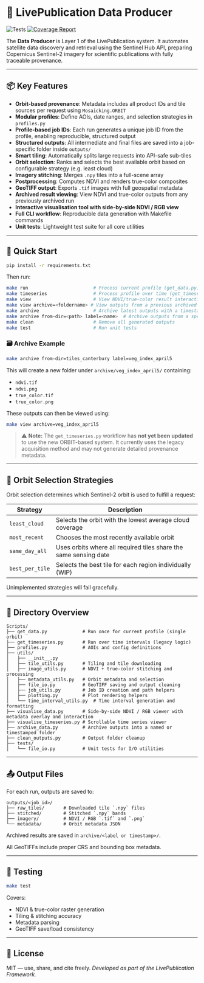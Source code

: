 
# 🌱 LivePublication Data Producer

![Tests](https://github.com/GusEllerm/livepublication-data-producer/actions/workflows/test.yml/badge.svg) [![Coverage Report](https://img.shields.io/badge/Coverage-View_Report-blue)](https://gusellerm.github.io/livepublication-data-producer/)

The **Data Producer** is Layer 1 of the LivePublication system. It automates satellite data discovery and retrieval using the Sentinel Hub API, preparing Copernicus Sentinel-2 imagery for scientific publications with fully traceable provenance.

---

## 📦 Key Features

- **Orbit-based provenance**: Metadata includes all product IDs and tile sources per request using `Mosaicking.ORBIT`
- **Modular profiles**: Define AOIs, date ranges, and selection strategies in `profiles.py`
- **Profile-based job IDs**: Each run generates a unique job ID from the profile, enabling reproducible, structured output
- **Structured outputs**: All intermediate and final files are saved into a job-specific folder inside `outputs/`
- **Smart tiling**: Automatically splits large requests into API-safe sub-tiles
- **Orbit selection**: Ranks and selects the best available orbit based on configurable strategy (e.g. least cloud)
- **Imagery stitching**: Merges `.npy` tiles into a full-scene array
- **Postprocessing**: Computes NDVI and renders true-color composites
- **GeoTIFF output**: Exports `.tif` images with full geospatial metadata
- **Archived result viewing**: View NDVI and true-color outputs from any previously archived run
- **Interactive visualisation tool with side-by-side NDVI / RGB view**
- **Full CLI workflow**: Reproducible data generation with Makefile commands
- **Unit tests**: Lightweight test suite for all core utilities

---

## 🚀 Quick Start

```bash
pip install -r requirements.txt
```

Then run:

```bash
make run                        # Process current profile (get_data.py)
make timeseries                 # Process profile over time (get_timeseries.py)
make view                       # View NDVI/true-color result interactively
make view archive=<foldername> # View outputs from a previous archived run
make archive                    # Archive latest outputs with a timestamp
make archive from-dir=<path> label=<name>  # Archive outputs from a specific directory with custom label
make clean                      # Remove all generated outputs
make test                       # Run unit tests
```

### 🗃️ Archive Example

```bash
make archive from-dir=tiles_canterbury label=veg_index_april5
```

This will create a new folder under `archive/veg_index_april5/` containing:

- `ndvi.tif`
- `ndvi.png`
- `true_color.tif`
- `true_color.png`

These outputs can then be viewed using:

```bash
make view archive=veg_index_april5
```

> ⚠️ **Note:** The `get_timeseries.py` workflow has **not yet been updated** to use the new ORBIT-based system. It currently uses the legacy acquisition method and may not generate detailed provenance metadata.

---

## 🧠 Orbit Selection Strategies

Orbit selection determines which Sentinel-2 orbit is used to fulfill a request:

| Strategy          | Description                                                      |
| ----------------- | ---------------------------------------------------------------- |
| `least_cloud`   | Selects the orbit with the lowest average cloud coverage         |
| `most_recent`   | Chooses the most recently available orbit                        |
| `same_day_all`  | Uses orbits where all required tiles share the same sensing date |
| `best_per_tile` | Selects the best tile for each region individually (WIP)         |

Unimplemented strategies will fail gracefully.

---

## 📂 Directory Overview

```
Scripts/
├── get_data.py             # Run once for current profile (single orbit)
├── get_timeseries.py       # Run over time intervals (legacy logic)
├── profiles.py             # AOIs and config definitions
├── utils/
│   ├── __init__.py
│   ├── tile_utils.py       # Tiling and tile downloading
│   ├── image_utils.py      # NDVI + true-color stitching and processing
│   ├── metadata_utils.py   # Orbit metadata and selection
│   ├── file_io.py          # GeoTIFF saving and output cleaning
│   ├── job_utils.py        # Job ID creation and path helpers
│   ├── plotting.py         # Plot rendering helpers
│   └── time_interval_utils.py  # Time interval generation and formatting
├── visualise_data.py       # Side-by-side NDVI / RGB viewer with metadata overlay and interaction
├── visualise_timeseries.py # Scrollable time series viewer
├── archive_data.py         # Archive outputs into a named or timestamped folder
├── clean_outputs.py        # Output folder cleanup
├── tests/
│   └── file_io.py          # Unit tests for I/O utilities
```

---

## 📤 Output Files

For each run, outputs are saved to:

```
outputs/<job_id>/
├── raw_tiles/       # Downloaded tile `.npy` files
├── stitched/        # Stitched `.npy` bands
├── imagery/         # NDVI / RGB `.tif` and `.png`
└── metadata/        # Orbit metadata JSON
```

Archived results are saved in `archive/<label or timestamp>/`.

All GeoTIFFs include proper CRS and bounding box metadata.

---

## 🧪 Testing

```bash
make test
```

Covers:

- NDVI & true-color raster generation
- Tiling & stitching accuracy
- Metadata parsing
- GeoTIFF save/load consistency

---

## 📖 License

MIT — use, share, and cite freely.
_Developed as part of the LivePublication Framework._
